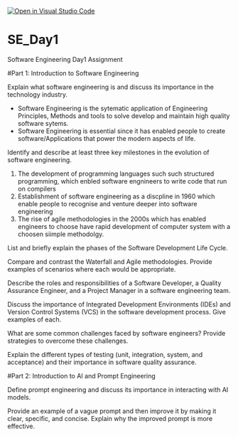 [![Open in Visual Studio Code](https://classroom.github.com/assets/open-in-vscode-2e0aaae1b6195c2367325f4f02e2d04e9abb55f0b24a779b69b11b9e10269abc.svg)](https://classroom.github.com/online_ide?assignment_repo_id=16960621&assignment_repo_type=AssignmentRepo)
# SE_Day1
Software Engineering Day1 Assignment

#Part 1: Introduction to Software Engineering

Explain what software engineering is and discuss its importance in the technology industry.

- Software Engineering is the sytematic application of Engineering Principles, Methods and tools to solve develop and maintain high quality software sytems.
- Software Engineering is essential since it has enabled people to create software/Applications that power the modern aspects of life.


Identify and describe at least three key milestones in the evolution of software engineering.

1. The development of programming languages such such structured programming, which enbled software engnineers to write code that run on compilers
2. Establishment of software engineering as a discpline in 1960 which enable people to recognise and venture deeper into software engineering
3. The rise of agile methodologies in the 2000s which has enabled engineers to choose have rapid development of computer system with a choosen siimple methodolgy.
   


List and briefly explain the phases of the Software Development Life Cycle.





Compare and contrast the Waterfall and Agile methodologies. Provide examples of scenarios where each would be appropriate.





Describe the roles and responsibilities of a Software Developer, a Quality Assurance Engineer, and a Project Manager in a software engineering team.





Discuss the importance of Integrated Development Environments (IDEs) and Version Control Systems (VCS) in the software development process. Give examples of each.





What are some common challenges faced by software engineers? Provide strategies to overcome these challenges.





Explain the different types of testing (unit, integration, system, and acceptance) and their importance in software quality assurance.





#Part 2: Introduction to AI and Prompt Engineering




Define prompt engineering and discuss its importance in interacting with AI models.




Provide an example of a vague prompt and then improve it by making it clear, specific, and concise. Explain why the improved prompt is more effective.



